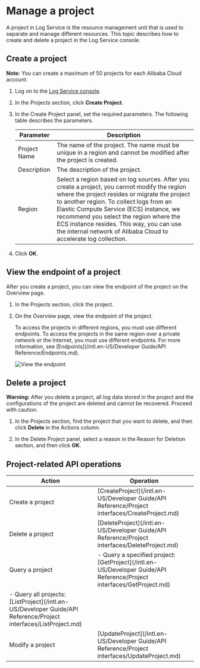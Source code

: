# Manage a project

A project in Log Service is the resource management unit that is used to separate and manage different resources. This topic describes how to create and delete a project in the Log Service console.

## Create a project

**Note:** You can create a maximum of 50 projects for each Alibaba Cloud account.

1.  Log on to the [Log Service console](https://sls.console.aliyun.com).

2.  In the Projects section, click **Create Project**.

3.  In the Create Project panel, set the required parameters. The following table describes the parameters.

    |Parameter|Description|
    |---------|-----------|
    |Project Name|The name of the project. The name must be unique in a region and cannot be modified after the project is created.|
    |Description|The description of the project.|
    |Region|Select a region based on log sources. After you create a project, you cannot modify the region where the project resides or migrate the project to another region. To collect logs from an Elastic Compute Service \(ECS\) instance, we recommend you select the region where the ECS instance resides. This way, you can use the internal network of Alibaba Cloud to accelerate log collection. |

4.  Click **OK**.


## View the endpoint of a project

After you create a project, you can view the endpoint of the project on the Overview page.

1.  In the Projects section, click the project.

2.  On the Overview page, view the endpoint of the project.

    To access the projects in different regions, you must use different endpoints. To access the projects in the same region over a private network or the Internet, you must use different endpoints. For more information, see [Endpoints](/intl.en-US/Developer Guide/API Reference/Endpoints.md).

    ![View the endpoint](https://static-aliyun-doc.oss-accelerate.aliyuncs.com/assets/img/en-US/7209193261/p275087.png)


## Delete a project

**Warning:** After you delete a project, all log data stored in the project and the configurations of the project are deleted and cannot be recovered. Proceed with caution.

1.  In the Projects section, find the project that you want to delete, and then click **Delete** in the Actions column.

2.  In the Delete Project panel, select a reason in the Reason for Deletion section, and then click **OK**.


## Project-related API operations

|Action|Operation|
|------|---------|
|Create a project|[CreateProject](/intl.en-US/Developer Guide/API Reference/Project interfaces/CreateProject.md)|
|Delete a project|[DeleteProject](/intl.en-US/Developer Guide/API Reference/Project interfaces/DeleteProject.md)|
|Query a project|-   Query a specified project: [GetProject](/intl.en-US/Developer Guide/API Reference/Project interfaces/GetProject.md)
-   Query all projects: [ListProject](/intl.en-US/Developer Guide/API Reference/Project interfaces/ListProject.md) |
|Modify a project|[UpdateProject](/intl.en-US/Developer Guide/API Reference/Project interfaces/UpdateProject.md)|

